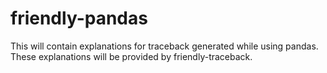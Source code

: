 # friendly-pandas

This will contain explanations for traceback generated while using pandas.
These explanations will be provided by friendly-traceback.
